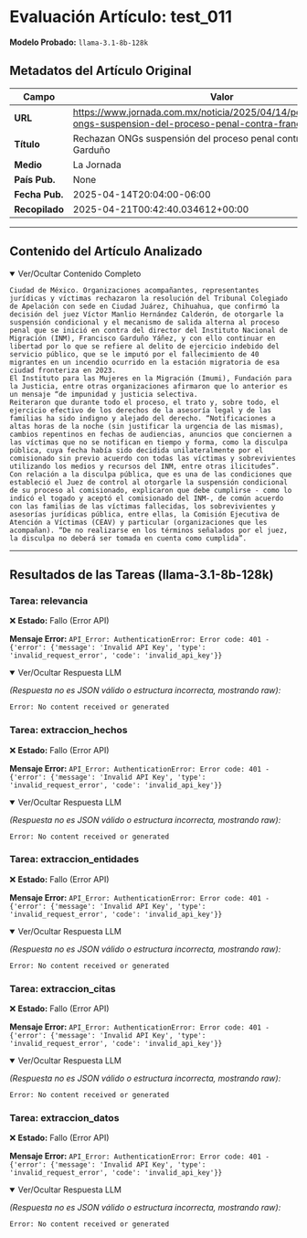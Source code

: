 # Evaluación Artículo: test_011
**Modelo Probado:** `llama-3.1-8b-128k`

## Metadatos del Artículo Original

| Campo          | Valor                                      |
|----------------|--------------------------------------------|
| **URL**        | https://www.jornada.com.mx/noticia/2025/04/14/politica/rechazan-ongs-suspension-del-proceso-penal-contra-francisco-garduno           |
| **Título**     | Rechazan ONGs suspensión del proceso penal contra Francisco Garduño       |
| **Medio**      | La Jornada         |
| **País Pub.**  | None |
| **Fecha Pub.** | 2025-04-14T20:04:00-06:00 |
| **Recopilado** | 2025-04-21T00:42:40.034612+00:00 |

---

## Contenido del Artículo Analizado

<details open>
<summary>Ver/Ocultar Contenido Completo</summary>

```text
Ciudad de México. Organizaciones acompañantes, representantes jurídicas y víctimas rechazaron la resolución del Tribunal Colegiado de Apelación con sede en Ciudad Juárez, Chihuahua, que confirmó la decisión del juez Víctor Manlio Hernández Calderón, de otorgarle la suspensión condicional y el mecanismo de salida alterna al proceso penal que se inició en contra del director del Instituto Nacional de Migración (INM), Francisco Garduño Yáñez, y con ello continuar en libertad por lo que se refiere al delito de ejercicio indebido del servicio público, que se le imputó por el fallecimiento de 40 migrantes en un incendio ocurrido en la estación migratoria de esa ciudad fronteriza en 2023.
El Instituto para las Mujeres en la Migración (Imumi), Fundación para la Justicia, entre otras organizaciones afirmaron que lo anterior es un mensaje “de impunidad y justicia selectiva.
Reiteraron que durante todo el proceso, el trato y, sobre todo, el ejercicio efectivo de los derechos de la asesoría legal y de las familias ha sido indigno y alejado del derecho. “Notificaciones a altas horas de la noche (sin justificar la urgencia de las mismas), cambios repentinos en fechas de audiencias, anuncios que conciernen a las víctimas que no se notifican en tiempo y forma, como la disculpa pública, cuya fecha había sido decidida unilateralmente por el comisionado sin previo acuerdo con todas las víctimas y sobrevivientes utilizando los medios y recursos del INM, entre otras ilicitudes”.
Con relación a la disculpa pública, que es una de las condiciones que estableció el Juez de control al otorgarle la suspensión condicional de su proceso al comisionado, explicaron que debe cumplirse - como lo indicó el togado y aceptó el comisionado del INM-, de común acuerdo con las familias de las víctimas fallecidas, los sobrevivientes y asesorías jurídicas pública, entre ellas, la Comisión Ejecutiva de Atención a Víctimas (CEAV) y particular (organizaciones que les acompañan). “De no realizarse en los términos señalados por el juez, la disculpa no deberá ser tomada en cuenta como cumplida”.
```
</details>

---

## Resultados de las Tareas (llama-3.1-8b-128k)

### Tarea: relevancia

❌ **Estado:** Fallo (Error API)

   **Mensaje Error:** `API_Error: AuthenticationError: Error code: 401 - {'error': {'message': 'Invalid API Key', 'type': 'invalid_request_error', 'code': 'invalid_api_key'}}`


<details open>
<summary>Ver/Ocultar Respuesta LLM</summary>

_(Respuesta no es JSON válido o estructura incorrecta, mostrando raw):_
```
Error: No content received or generated
```
</details>


### Tarea: extraccion_hechos

❌ **Estado:** Fallo (Error API)

   **Mensaje Error:** `API_Error: AuthenticationError: Error code: 401 - {'error': {'message': 'Invalid API Key', 'type': 'invalid_request_error', 'code': 'invalid_api_key'}}`


<details open>
<summary>Ver/Ocultar Respuesta LLM</summary>

_(Respuesta no es JSON válido o estructura incorrecta, mostrando raw):_
```
Error: No content received or generated
```
</details>


### Tarea: extraccion_entidades

❌ **Estado:** Fallo (Error API)

   **Mensaje Error:** `API_Error: AuthenticationError: Error code: 401 - {'error': {'message': 'Invalid API Key', 'type': 'invalid_request_error', 'code': 'invalid_api_key'}}`


<details open>
<summary>Ver/Ocultar Respuesta LLM</summary>

_(Respuesta no es JSON válido o estructura incorrecta, mostrando raw):_
```
Error: No content received or generated
```
</details>


### Tarea: extraccion_citas

❌ **Estado:** Fallo (Error API)

   **Mensaje Error:** `API_Error: AuthenticationError: Error code: 401 - {'error': {'message': 'Invalid API Key', 'type': 'invalid_request_error', 'code': 'invalid_api_key'}}`


<details open>
<summary>Ver/Ocultar Respuesta LLM</summary>

_(Respuesta no es JSON válido o estructura incorrecta, mostrando raw):_
```
Error: No content received or generated
```
</details>


### Tarea: extraccion_datos

❌ **Estado:** Fallo (Error API)

   **Mensaje Error:** `API_Error: AuthenticationError: Error code: 401 - {'error': {'message': 'Invalid API Key', 'type': 'invalid_request_error', 'code': 'invalid_api_key'}}`


<details open>
<summary>Ver/Ocultar Respuesta LLM</summary>

_(Respuesta no es JSON válido o estructura incorrecta, mostrando raw):_
```
Error: No content received or generated
```
</details>
